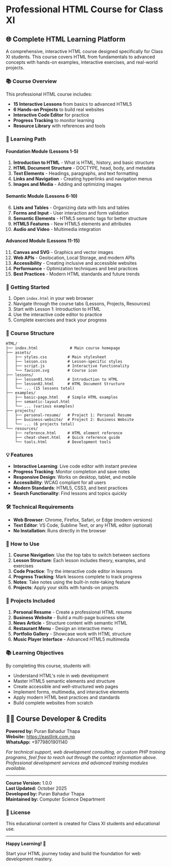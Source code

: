 # Professional HTML Course for Class XI

## 🌐 Complete HTML Learning Platform

A comprehensive, interactive HTML course designed specifically for Class XI students. This course covers HTML from fundamentals to advanced concepts with hands-on examples, interactive exercises, and real-world projects.

### 📚 Course Overview

This professional HTML course includes:
- **15 Interactive Lessons** from basics to advanced HTML5
- **6 Hands-on Projects** to build real websites
- **Interactive Code Editor** for practice
- **Progress Tracking** to monitor learning
- **Resource Library** with references and tools

### 🎯 Learning Path

#### Foundation Module (Lessons 1-5)
1. **Introduction to HTML** - What is HTML, history, and basic structure
2. **HTML Document Structure** - DOCTYPE, head, body, and metadata
3. **Text Elements** - Headings, paragraphs, and text formatting
4. **Links and Navigation** - Creating hyperlinks and navigation menus
5. **Images and Media** - Adding and optimizing images

#### Semantic Module (Lessons 6-10)
6. **Lists and Tables** - Organizing data with lists and tables
7. **Forms and Input** - User interaction and form validation
8. **Semantic Elements** - HTML5 semantic tags for better structure
9. **HTML5 Features** - New HTML5 elements and attributes
10. **Audio and Video** - Multimedia integration

#### Advanced Module (Lessons 11-15)
11. **Canvas and SVG** - Graphics and vector images
12. **Web APIs** - Geolocation, Local Storage, and modern APIs
13. **Accessibility** - Creating inclusive and accessible websites
14. **Performance** - Optimization techniques and best practices
15. **Best Practices** - Modern HTML standards and future trends

### 🚀 Getting Started

1. Open `index.html` in your web browser
2. Navigate through the course tabs (Lessons, Projects, Resources)
3. Start with Lesson 1: Introduction to HTML
4. Use the interactive code editor to practice
5. Complete exercises and track your progress

### 📁 Course Structure

```
HTML/
├── index.html              # Main course homepage
├── assets/
│   ├── styles.css         # Main stylesheet
│   ├── lesson.css         # Lesson-specific styles
│   ├── script.js          # Interactive functionality
│   └── favicon.svg        # Course icon
├── lessons/
│   ├── lesson01.html      # Introduction to HTML
│   ├── lesson02.html      # HTML Document Structure
│   └── ... (15 lessons total)
├── examples/
│   ├── basic-page.html    # Simple HTML examples
│   ├── semantic-layout.html
│   └── ... (various examples)
├── projects/
│   ├── personal-resume/   # Project 1: Personal Resume
│   ├── business-website/  # Project 2: Business Website
│   └── ... (6 projects total)
└── resources/
    ├── reference.html     # HTML element reference
    ├── cheat-sheet.html   # Quick reference guide
    └── tools.html         # Development tools
```

### 💡 Features

- **Interactive Learning**: Live code editor with instant preview
- **Progress Tracking**: Monitor completion and save notes
- **Responsive Design**: Works on desktop, tablet, and mobile
- **Accessibility**: WCAG compliant for all users
- **Modern Standards**: HTML5, CSS3, and best practices
- **Search Functionality**: Find lessons and topics quickly

### 🛠 Technical Requirements

- **Web Browser**: Chrome, Firefox, Safari, or Edge (modern versions)
- **Text Editor**: VS Code, Sublime Text, or any HTML editor (optional)
- **No Installation**: Runs directly in the browser

### 📖 How to Use

1. **Course Navigation**: Use the top tabs to switch between sections
2. **Lesson Structure**: Each lesson includes theory, examples, and exercises
3. **Code Practice**: Try the interactive code editor in lessons
4. **Progress Tracking**: Mark lessons complete to track progress
5. **Notes**: Take notes using the built-in note-taking feature
6. **Projects**: Apply your skills with hands-on projects

### 🎨 Projects Included

1. **Personal Resume** - Create a professional HTML resume
2. **Business Website** - Build a multi-page business site
3. **News Article** - Structure content with semantic HTML
4. **Restaurant Menu** - Design an interactive menu
5. **Portfolio Gallery** - Showcase work with HTML structure
6. **Music Player Interface** - Advanced HTML5 multimedia

### 📚 Learning Objectives

By completing this course, students will:
- Understand HTML's role in web development
- Master HTML5 semantic elements and structure
- Create accessible and well-structured web pages
- Implement forms, multimedia, and interactive elements
- Apply modern HTML best practices and standards
- Build complete websites from scratch

## 👨‍💻 Course Developer & Credits

**Powered by:** Puran Bahadur Thapa  
**Website:** https://eastlink.com.np  
**WhatsApp:** +9779801901140  

*For technical support, web development consulting, or custom PHP training programs, feel free to reach out through the contact information above. Professional development services and advanced training modules available.*

---

**Course Version:** 1.0.0  
**Last Updated:** October 2025  
**Developed by:** Puran Bahadur Thapa  
**Maintained by:** Computer Science Department  

### 📜 License

This educational content is created for Class XI students and educational use.

---


**Happy Learning! 🚀**


Start your HTML journey today and build the foundation for web development mastery.

